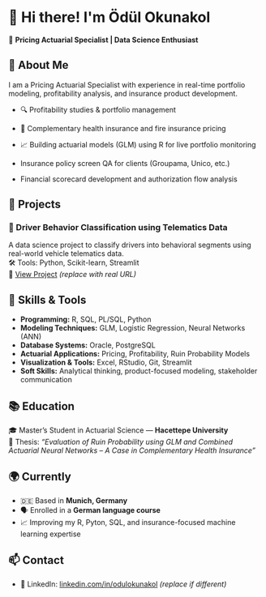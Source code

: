 # 👋 Hi there! I'm Ödül Okunakol

🎯 **Pricing Actuarial Specialist | Data Science Enthusiast**

## 🧾 About Me

I am a Pricing Actuarial Specialist with experience in real-time portfolio modeling, profitability analysis, and insurance product development.  

- 🔍 Profitability studies & portfolio management  
- 🏥 Complementary health insurance and fire insurance pricing  
- 📈 Building actuarial models (GLM) using R for live portfolio monitoring

- Insurance policy screen QA for clients (Groupama, Unico, etc.)  
- Financial scorecard development and authorization flow analysis

## 💼 Projects

### 🚙 Driver Behavior Classification using Telematics Data  
A data science project to classify drivers into behavioral segments using real-world vehicle telematics data.  
🛠 Tools: Python, Scikit-learn, Streamlit  
🔗 [View Project](https://github.com/odulokunakol/driver-behavior-classification) *(replace with real URL)*

## 🧠 Skills & Tools

- **Programming:** R, SQL, PL/SQL, Python  
- **Modeling Techniques:** GLM, Logistic Regression, Neural Networks (ANN)  
- **Database Systems:** Oracle, PostgreSQL  
- **Actuarial Applications:** Pricing, Profitability, Ruin Probability Models  
- **Visualization & Tools:** Excel, RStudio, Git, Streamlit  
- **Soft Skills:** Analytical thinking, product-focused modeling, stakeholder communication

## 📚 Education

🎓 Master’s Student in Actuarial Science — **Hacettepe University**  
📝 Thesis: *“Evaluation of Ruin Probability using GLM and Combined Actuarial Neural Networks – A Case in Complementary Health Insurance”*

## 🌍 Currently

- 🇩🇪 Based in **Munich, Germany**  
- 🗣️ Enrolled in a **German language course**  
- 📈 Improving my R, Pyton, SQL, and insurance-focused machine learning expertise

## 📫 Contact
- 💼 LinkedIn: [linkedin.com/in/odulokunakol](https://linkedin.com/in/odulokunakol) *(replace if different)*  
  

